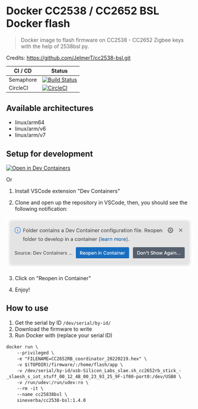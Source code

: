Docker CC2538 / CC2652 BSL Docker flash
=======================================

> Docker image to flash firmware on CC2538 - CC2652 Zigbee keys with the help of 2538bsl py.

Credits: https://github.com/JelmerT/cc2538-bsl.git

| CI / CD | Status |
| ------- | ------ |
| Semaphore | [![Build Status](https://sineverba.semaphoreci.com/badges/docker-cc2538-bsl/branches/master.svg?style=shields&key=177dc3d1-ccb5-43c5-95ad-06fb51346f81)](https://sineverba.semaphoreci.com/projects/docker-cc2538-bsl) |
| CircleCI | [![CircleCI](https://dl.circleci.com/status-badge/img/gh/sineverba/docker-cc2538-bsl/tree/master.svg?style=svg)](https://dl.circleci.com/status-badge/redirect/gh/sineverba/docker-cc2538-bsl/tree/master) |


## Available architectures

+ linux/arm64
+ linux/arm/v6
+ linux/arm/v7

## Setup for development

[![Open in Dev Containers](https://img.shields.io/static/v1?label=Dev%20Containers&message=Open&color=blue&logo=visualstudiocode)](https://vscode.dev/redirect?url=vscode://ms-vscode-remote.remote-containers/cloneInVolume?url=https://github.com/sineverba/docker-cc2538-bsl)

Or

1. Install VSCode extension "Dev Containers"

2. Clone and open up the repository in VSCode, then, you should see the following notification:

![VSCode popup](./.devcontainer/folder.webp)

3. Click on "Reopen in Container"

4. Enjoy!


## How to use

1. Get the serial by ID `/dev/serial/by-id/`
2. Download the firmware to write
3. Run Docker with (replace your serial ID)

```shell
docker run \
	--privileged \
	-e "FILENAME=CC2652RB_coordinator_20220219.hex" \
	-v $(TOPDIR)/firmware/:/home/flash/app \
	-v /dev/serial/by-id/usb-Silicon_Labs_slae.sh_cc2652rb_stick_-_slaesh_s_iot_stuff_00_12_4B_00_23_93_25_9F-if00-port0:/dev/USB0 \
	-v /run/udev:/run/udev:ro \
	--rm -it \
	--name cc25838bsl \
	sineverba/cc2538-bsl:1.4.0
```
